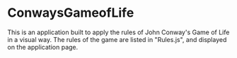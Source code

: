 # ConwaysGameofLife

This is an application built to apply the rules of John Conway's Game of Life in a visual way. The rules of the game are listed in "Rules.js", and displayed on the application page.
